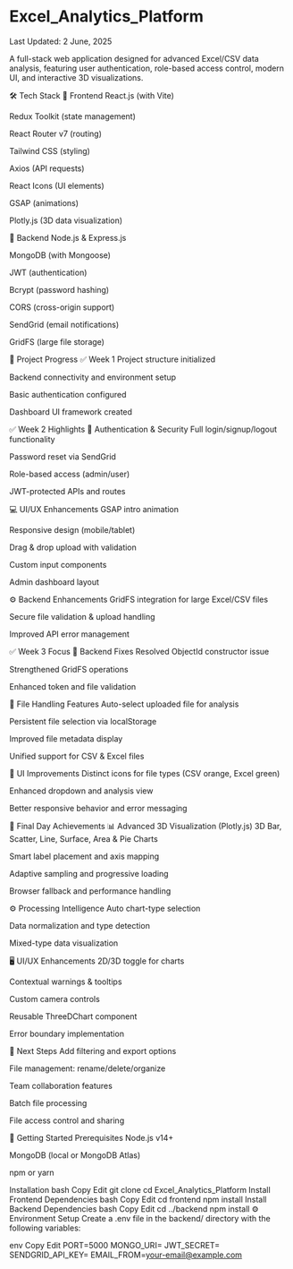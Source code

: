 # Excel_Analytics_Platform
Last Updated: 2 June, 2025

A full-stack web application designed for advanced Excel/CSV data analysis, featuring user authentication, role-based access control, modern UI, and interactive 3D visualizations.

🛠 Tech Stack
🚀 Frontend
React.js (with Vite)

Redux Toolkit (state management)

React Router v7 (routing)

Tailwind CSS (styling)

Axios (API requests)

React Icons (UI elements)

GSAP (animations)

Plotly.js (3D data visualization)

🔧 Backend
Node.js & Express.js

MongoDB (with Mongoose)

JWT (authentication)

Bcrypt (password hashing)

CORS (cross-origin support)

SendGrid (email notifications)

GridFS (large file storage)

📌 Project Progress
✅ Week 1
Project structure initialized

Backend connectivity and environment setup

Basic authentication configured

Dashboard UI framework created

✅ Week 2 Highlights
🔐 Authentication & Security
Full login/signup/logout functionality

Password reset via SendGrid

Role-based access (admin/user)

JWT-protected APIs and routes

💻 UI/UX Enhancements
GSAP intro animation

Responsive design (mobile/tablet)

Drag & drop upload with validation

Custom input components

Admin dashboard layout

⚙️ Backend Enhancements
GridFS integration for large Excel/CSV files

Secure file validation & upload handling

Improved API error management

✅ Week 3 Focus
🔄 Backend Fixes
Resolved ObjectId constructor issue

Strengthened GridFS operations

Enhanced token and file validation

📁 File Handling Features
Auto-select uploaded file for analysis

Persistent file selection via localStorage

Improved file metadata display

Unified support for CSV & Excel files

🎨 UI Improvements
Distinct icons for file types (CSV orange, Excel green)

Enhanced dropdown and analysis view

Better responsive behavior and error messaging

🧪 Final Day Achievements
📊 Advanced 3D Visualization (Plotly.js)
3D Bar, Scatter, Line, Surface, Area & Pie Charts

Smart label placement and axis mapping

Adaptive sampling and progressive loading

Browser fallback and performance handling

⚙️ Processing Intelligence
Auto chart-type selection

Data normalization and type detection

Mixed-type data visualization

🖥 UI/UX Enhancements
2D/3D toggle for charts

Contextual warnings & tooltips

Custom camera controls

Reusable ThreeDChart component

Error boundary implementation

🚧 Next Steps
Add filtering and export options

File management: rename/delete/organize

Team collaboration features

Batch file processing

File access control and sharing

🧰 Getting Started
Prerequisites
Node.js v14+

MongoDB (local or MongoDB Atlas)

npm or yarn

Installation
bash
Copy
Edit
git clone <repository-url>
cd Excel_Analytics_Platform
Install Frontend Dependencies
bash
Copy
Edit
cd frontend
npm install
Install Backend Dependencies
bash
Copy
Edit
cd ../backend
npm install
⚙️ Environment Setup
Create a .env file in the backend/ directory with the following variables:

env
Copy
Edit
PORT=5000
MONGO_URI=<your-mongo-db-uri>
JWT_SECRET=<your-jwt-secret>
SENDGRID_API_KEY=<your-sendgrid-api-key>
EMAIL_FROM=<your-email@example.com>
